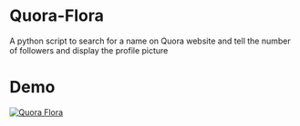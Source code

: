 # Quora-Flora
A python script to search for a name on Quora website and tell the number of followers and display the profile picture

# Demo
[![Quora Flora](http://i3.ytimg.com/vi/Nb_FZice3EE/hqdefault.jpg)](https://www.youtube.com/watch?v=Nb_FZice3EE)
